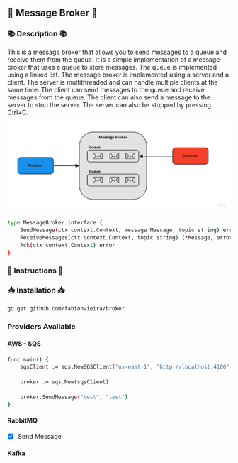 ## 💬 Message Broker 💬

### 📚 Description 📚
This is a message broker that allows you to send messages to a queue and receive them from the queue. It is a simple implementation of a message broker that uses a queue to store messages. The queue is implemented using a linked list. The message broker is implemented using a server and a client. The server is multithreaded and can handle multiple clients at the same time. The client can send messages to the queue and receive messages from the queue. The client can also send a message to the server to stop the server. The server can also be stopped by pressing Ctrl+C.

![Alt text](docs/img.png)

```bash
type MessageBroker interface {
	SendMessage(ctx context.Context, message Message, topic string) error
	ReceiveMessages(ctx context.Context, topic string) (*Message, error)
	Ack(ctx context.Context) error
}
```

### 📝 Instructions 📝

### 📥 Installation 📥
```bash
go get github.com/fabiohvieira/broker
```

### Providers Available ###

#### AWS - SQS ####
```bash
func main() {
    sqsClient := sqs.NewSQSClient("us-east-1", "http://localhost:4100", "http://localhost:4100", "http://localhost:4100", "http://localhost:4100")
  
    broker := sqs.New(sqsClient)

    broker.SendMessage("test", "test")
}
```

#### RabbitMQ ####

- [x] Send Message

#### Kafka ####

